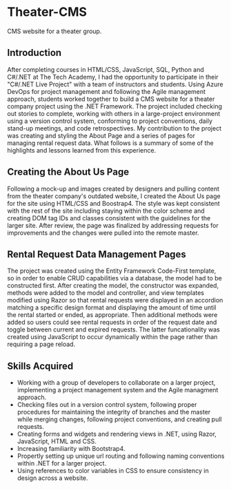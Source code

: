 # Theater-CMS
CMS website for a theater group.

## Introduction
After completing courses in HTML/CSS, JavaScript, SQL, Python and C#/.NET at The Tech Academy, I had the opportunity to participate in their "C#/.NET Live Project" with a team of instructors and students.  Using Azure DevOps for project management and following the Agile management approach, students worked together to build a CMS website for a theater company project using the .NET Framework.  The project included checking out stories to complete, working with others in a large-project environment using a version control system, conforming to project conventions, daily stand-up meetings, and code retrospectives.  My contribution to the project was creating and styling the About Page and a series of pages for managing rental request data. What follows is a summary of some of the highlights and lessons learned from this experience.

## Creating the About Us Page
Following a mock-up and images created by designers and pulling content from the theater company's outdated website, I created the About Us page for the site using HTML/CSS and Boostrap4. The style was kept consistent with the rest of the site including staying within the color scheme and creating DOM tag IDs and classes consistent with the guidelines for the larger site. After review, the page was finalized by addressing requests for improvements and the changes were pulled into the remote master.

## Rental Request Data Management Pages
The project was created using the Entity Framework Code-First template, so in order to enable CRUD capabilities via a database, the model had to be constructed first.  After creating the model, the constructor was expanded, methods were added to the model and controller, and view templates modified using Razor so that rental requests were displayed in an accordion matching a specific design format and displaying the amount of time until the rental started or ended, as appropriate.  Then additional methods were added so users could see rental requests in order of the request date and toggle between current and expired requests.  The latter funcationality was created using JavaScript to occur dynamically within the page rather than requiring a page reload. 

## Skills Acquired
* Working with a group of developers to collaborate on a larger project, implementing a project management system and the Agile managment approach.
* Checking files out in a version control system, following proper procedures for maintaining the integrity of branches and the master while merging changes, following project conventions, and creating pull requests.
* Creating forms and widgets and rendering views in .NET, using Razor, JavaScript, HTML and CSS. 
* Increasing familiarity with Bootstrap4.
* Propertly setting up unique url routing and following naming conventions within .NET for a larger project.
* Using references to color variables in CSS to ensure consistency in design across a website. 
